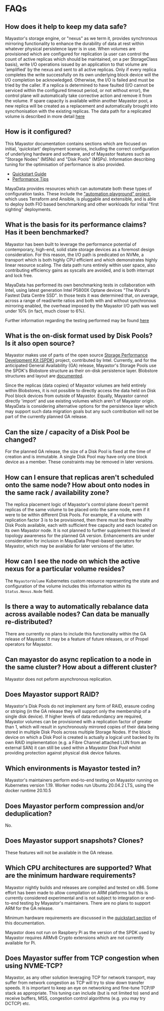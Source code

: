 # FAQs

## How does it help to keep my data safe?

Mayastor's storage engine, or "nexus" as we term it, provides synchronous mirroring functionality to enhance the durability of data at rest within whatever physical persistence layer is in use. When volumes are provisioned which are configured for replication \(a user can control the count of active replicas which should be maintained, on a per StorageClass basis\), write I/O operations issued by an application to that volume are 'amplified' by the nexus and sent to all active replicas. Only if every replica completes the write successfully on its own underlying block device will the I/O completion be acknowledged. Otherwise, the I/O is failed and must be tried by the caller. If a replica is determined to have faulted \(I/O cannot be serviced within the configured timeout period, or not without error\), the control plane will automatically take corrective action and remove it from the volume. If spare capacity is available within another Mayastor pool, a new replica will be created as a replacement and automatically brought into syncrhonisation with the existing replicas. The data path for a replicated volume is described in more detail [here](https://github.com/openebs/mayastor-docs/blob/master/reference/i-o-path-description.md#replicated-volume-io-path)

## How is it configured?

This Mayastor documentation contains sections which are focused on initial, 'quickstart' deployment scenarios, including the correct configuration of underlying hardware and software, and of Mayastor features such as "Storage Nodes" \(MSNs\) and "Disk Pools" \(MSPs\). Information describing tuning for the optimisation of performance is also provided.

* [Quickstart Guide](https://mayastor.gitbook.io/introduction/quickstart/configure-mayastor)
* [Performance Tips](https://mayastor.gitbook.io/introduction/quickstart/performance-tips)

MayaData provides resources which can automatate both these types of configuration tasks. These include the ["automation playground" project](https://github.com/mayadata-io/deployment-automation-playground/tree/main/demo-playground), which uses Terraform and Ansible, is pluggable and extensible, and is able to deploy both FIO based benchmarking and other workloads for initial "first sighting" deployments.

## What is the basis for its performance claims?  Has it been benchmarked?

Mayastor has been built to leverage the performance potential of contemporary, high-end, solid state storage devices as a foremost design consideration. For this reason, the I/O path is predicated on NVMe, a transport which is both highly CPU efficient and which demonstrates highly linear resource scaling. The data path runs entirely within user space, also contributing efficiency gains as syscalls are avoided, and is both interrupt and lock free.

MayaData has performed its own benchmarking tests in collaboration with Intel, using latest generation Intel P5800X Optane devices "The World's Fastest Data Centre SSD". In those tests it was determined that, on average, across a range of read/write ratios and both with and without synchronous mirroring enabled, the overhead imposed by the Mayastor I/O path was well under 10% \(in fact, much closer to 6%\).

Further information regarding the testing performed may be found [here](https://blog.mayadata.io/mayastor-nvme-of-tcp-performance)

## What is the on-disk format used by Disk Pools?  Is it also open source?

Mayastor makes use of parts of the open source [Storage Performance Development Kit \(SPDK\)](https://spdk.io/) project, contributed by Intel. Currently, and for the anticipated General Availability \(GA\) release, Mayastor's Storage Pools use the SPDK's Blobstore structure as their on-disk persistence layer. Blobstore structures and layout are [documented](https://github.com/spdk/spdk/blob/master/doc/blob.md).

Since the replicas \(data copies\) of Mayastor volumes are held entirely within Blobstores, it is not possible to directly access the data held on Disk Pool block devices from outside of Mayastor. Equally, Mayastor cannot directly 'import' and use existing volumes which aren't of Mayastor origin. MayaData is considering alternative options for the persistence layer which may support such data migration goals but any such contribution will not be part of the currently planned GA release.

## Can the size / capacity of a Disk Pool be changed?

For the planned GA release, the size of a Disk Pool is fixed at the time of creation and is immutable. A single Disk Pool may have only one block device as a member. These constraints may be removed in later versions.

## How can I ensure that replicas aren't scheduled onto the same node?  How about onto nodes in the same rack / availability zone?

The replica placement logic of Mayastor's control plane doesn't permit replicas of the same volume to be placed onto the same node, even if it were to be within different Disk Pools. For example, if a volume with replication factor 3 is to be provisioned, then there must be three healthy Disk Pools available, each with sufficient free capacity and each located on its own Mayastor node. It is not planned to further supplement this level of topology awareness for the planned GA version. Enhancements are under consideration for inclusion in MayaData Propel-based operators for Mayastor, which may be available for later versions of the latter.

## How can I see the node on which the active nexus for a particular volume resides?

The `MayastorVolume` Kubernetes custom resource representing the state and configuration of the volume includes this information within its `Status.Nexus.Node` field.

## Is there a way to automatically rebalance data across available nodes?  Can data be manually re-distributed?

There are currently no plans to include this functionality within the GA release of Mayastor. It may be a feature of future releases, or of Propel operators for Mayastor.

## Can mayastor do async replication to a node in the same cluster?  How about a different cluster?

Mayastor does not peform asynchronous replication.

## Does Mayastor support RAID?

Mayastor's Disk Pools do not implement any form of RAID, erasure coding or striping \(in the GA release they will support only the membership of a single disk device\). If higher levels of data redundancy are required, Mayastor volumes can be provisioned with a replication factor of greater than 1, which will result in synchronously mirrored copies of their data being stored in multiple Disk Pools across multiple Storage Nodes. If the block device on which a Disk Pool is created is actually a logical unit backed by its own RAID implementation \(e.g. a Fibre Channel attached LUN from an external SAN\) it can still be used within a Mayastor Disk Pool whilst providing protection against physical disk device failures.

## Which environments is Mayastor tested in?

Mayastor's maintainers perform end-to-end testing on Mayastor running on Kubernetes version 1.19. Worker nodes run Ubuntu 20.04.2 LTS, using the docker runtime 20.10.5

## Does Mayastor perform compression and/or deduplication?

No.

## Does Mayastor support snapshots?  Clones?

These features will not be available in the GA release.

## Which CPU architectures are supported?  What are the minimum hardware requirements?

Mayastor nightly builds and releases are compiled and tested on x86. Some effort has been made to allow compilation on ARM platforms but this is currently considered experimental and is not subject to integration or end-to-end testing by Mayastor's maintainers. There are no plans to support ARM for the GA release.

Minimum hardware requirements are discussed in the [quickstart section](https://mayastor.gitbook.io/introduction/quickstart/prerequisites) of this documentation.

Mayastor does not run on Raspbery Pi as the version of the SPDK used by Mayastor requires ARMv8 Crypto extensions which are not currently available for Pi.

## Does Mayastor suffer from TCP congestion when using NVME-TCP?

Mayastor, as any other solution leveraging TCP for network transport, may suffer from network congestion as TCP will try to slow down transfer speeds. It is important to keep an eye on networking and fine-tune TCP/IP stack as appropriate. This tuning can include \(but is not limited to\) send and receive buffers, MSS, congestion control algorithms \(e.g. you may try DCTCP\) etc.


